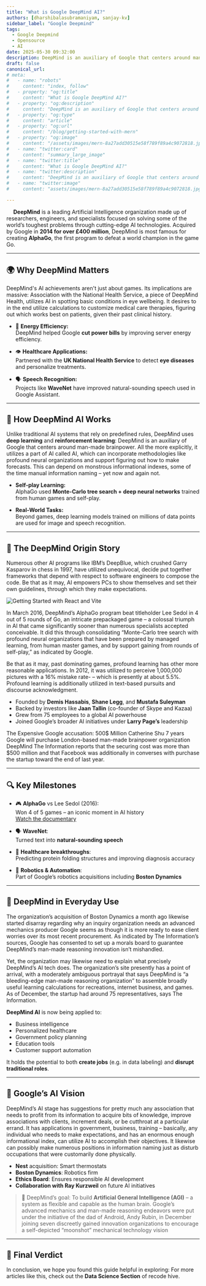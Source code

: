 ```yaml
---
title: "What is Google DeepMind AI?"
authors: [dharshibalasubramaniyam, sanjay-kv]
sidebar_label: "Google Deepmind"
tags:
  - Google Deepmind
  - Opensource
  - AI
date: 2025-05-30 09:32:00
description: DeepMind is an auxiliary of Google that centers around man-made brainpower. All the more explicitly, it utilizes a part of AI.
draft: false
canonical_url: 
# meta:
#   - name: "robots"
#     content: "index, follow"
#   - property: "og:title"
#     content: "What is Google DeepMind AI?"
#   - property: "og:description"
#     content: "DeepMind is an auxiliary of Google that centers around man-made brainpower. All the more explicitly, it utilizes a part of AI called AI"
#   - property: "og:type"
#     content: "article"
#   - property: "og:url"
#     content: "/blog/getting-started-with-mern"
#   - property: "og:image"
#     content: "/assets/images/mern-8a27add30515e58f789f89a4c9072818.jpg"
#   - name: "twitter:card"
#     content: "summary_large_image"
#   - name: "twitter:title"
#     content: "What is Google DeepMind AI?"
#   - name: "twitter:description"
#     content: "DeepMind is an auxiliary of Google that centers around man-made brainpower. All the more explicitly, it utilizes a part of AI called AI"
#   - name: "twitter:image"
#     content: "assets/images/mern-8a27add30515e58f789f89a4c9072818.jpg"

---
```

 <!-- truncate -->
**DeepMind** is a leading Artificial Intelligence organization made up of researchers, engineers, and specialists focused on solving some of the world’s toughest problems through cutting-edge AI technologies. Acquired by Google in **2014 for over £400 million**, DeepMind is most famous for creating **AlphaGo**, the first program to defeat a world champion in the game Go.

---

## 🌍 Why DeepMind Matters

DeepMind's AI achievements aren't just about games. Its implications are massive: 
Association with the National Health Service, a piece of DeepMind Health, utilizes AI in spotting basic conditions in eye wellbeing. It desires to in the end utilize calculations to customize medical care therapies, figuring out which works best on patients, given their past clinical history.



- 🔋 **Energy Efficiency:**  
  DeepMind helped Google **cut power bills** by improving server energy efficiency.

- 👁️ **Healthcare Applications:**  
  Partnered with the **UK National Health Service** to detect **eye diseases** and personalize treatments.

- 🗣️ **Speech Recognition:**  
  Projects like **WaveNet** have improved natural-sounding speech used in Google Assistant.

---

## 🧠 How DeepMind AI Works

Unlike traditional AI systems that rely on predefined rules, DeepMind uses **deep learning** and **reinforcement learning**:
 DeepMind is an auxiliary of Google that centers around man-made brainpower. All the more explicitly, it utilizes a part of AI called AI, which can incorporate methodologies like profound neural organizations and support figuring out how to make forecasts. This can depend on monstrous informational indexes, some of the time manual information naming – yet now and again not.

- **Self-play Learning:**  
  AlphaGo used **Monte-Carlo tree search + deep neural networks** trained from human games and self-play.

- **Real-World Tasks:**  
  Beyond games, deep learning models trained on millions of data points are used for image and speech recognition.

---

## 🧾 The DeepMind Origin Story
Numerous other AI programs like IBM’s DeepBlue, which crushed Garry Kasparov in chess in 1997, have utilized unequivocal, decide put together frameworks that depend with respect to software engineers to compose the code. Be that as it may, AI empowers PCs to show themselves and set their own guidelines, through which they make expectations.

![Getting Started with React and Vite](/img/blogs/02-deepmind.png)

In March 2016, DeepMind’s AlphaGo program beat titleholder Lee Sedol in 4 out of 5 rounds of Go, an intricate prepackaged game – a colossal triumph in AI that came significantly sooner than numerous specialists accepted conceivable. It did this through consolidating “Monte-Carlo tree search with profound neural organizations that have been prepared by managed learning, from human master games, and by support gaining from rounds of self-play,” as indicated by Google.

Be that as it may, past dominating games, profound learning has other more reasonable applications. In 2012, it was utilized to perceive 1,000,000 pictures with a 16% mistake rate- – which is presently at about 5.5%. Profound learning is additionally utilized in text-based pursuits and discourse acknowledgment.

- Founded by **Demis Hassabis**, **Shane Legg**, and **Mustafa Suleyman**
- Backed by investors like **Jaan Tallin** (co-founder of Skype and Kazaa)
- Grew from 75 employees to a global AI powerhouse
- Joined Google’s broader AI initiatives under **Larry Page’s** leadership

The Expensive Google accusation: 500$ Million Catherine Shu 7 years Google will purchase London-based man-made brainpower organization DeepMind The Information reports that the securing cost was more than $500 million and that Facebook was additionally in converses with purchase the startup toward the end of last year.

---

## 🔍 Key Milestones

- 🎮 **AlphaGo** vs Lee Sedol (2016):  
  Won 4 of 5 games – an iconic moment in AI history  
  [Watch the documentary](https://t.co/DkDU3q4HVn)

- 🗣️ **WaveNet**:  
  Turned text into **natural-sounding speech**

- 🧬 **Healthcare breakthroughs**:  
  Predicting protein folding structures and improving diagnosis accuracy

- 🤖 **Robotics & Automation**:  
  Part of Google’s robotics acquisitions including **Boston Dynamics**

---

## 🧩 DeepMind in Everyday Use

The organization’s acquisition of Boston Dynamics a month ago likewise started disarray regarding why an inquiry organization needs an advanced mechanics producer Google seems as though it is more ready to ease client worries over its most recent procurement. As indicated by The Information’s sources, Google has consented to set up a morals board to guarantee DeepMind’s man-made reasoning innovation isn’t mishandled. 

Yet, the organization may likewise need to explain what precisely DeepMind’s AI tech does. The organization’s site presently has a point of arrival, with a moderately ambiguous portrayal that says DeepMind is “a bleeding-edge man-made reasoning organization” to assemble broadly useful learning calculations for recreations, internet business, and games. As of December, the startup had around 75 representatives, says The Information.

**DeepMind AI** is now being applied to:

- Business intelligence
- Personalized healthcare
- Government policy planning
- Education tools
- Customer support automation

It holds the potential to both **create jobs** (e.g. in data labeling) and **disrupt traditional roles**.

---

## 📰 Google’s AI Vision

DeepMind’s AI stage has suggestions for pretty much any association that needs to profit from its information to acquire bits of knowledge, improve associations with clients, increment deals, or be cutthroat at a particular errand. It has applications in government, business, training – basically, any individual who needs to make expectations, and has an enormous enough informational index, can utilize AI to accomplish their objectives. It likewise can possibly make numerous positions in information naming just as disturb occupations that were customarily done physically.

- **Nest** acquisition: Smart thermostats
- **Boston Dynamics**: Robotics firm
- **Ethics Board**: Ensures responsible AI development
- **Collaboration with Ray Kurzweil** on future AI initiatives

> 🧠 DeepMind’s goal: To build **Artificial General Intelligence (AGI)** – a system as flexible and capable as the human brain.
Google’s advanced mechanics and man-made reasoning endeavors were put under the initiative of the dad of Android, Andy Rubin, in December joining seven discreetly gained innovation organizations to encourage a self-depicted “moonshot” mechanical technology vision
---

## 📍 Final Verdict

In conclusion, we hope you found this guide helpful in exploring: For more articles like this, check out the **Data Science Section** of recode hive.


<GiscusComments/>